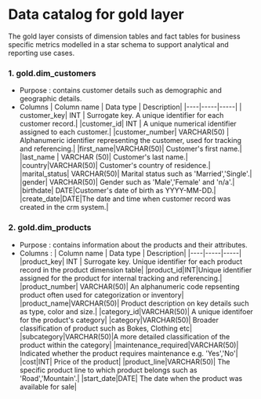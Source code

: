 # Data catalog for gold layer

The gold layer consists of dimension tables and fact tables for business specific metrics modelled in a star schema to support analytical and reporting use cases.

### 1. gold.dim_customers
- Purpose : contains customer details such as demographic and geographic details.
- Columns
  | Column name | Data type | Description|
  |----|-----|-----|
  | customer_key| INT | Surrogate key. A unique identifier for each customer record.|
  |customer_id| INT | A unique numerical identifier assigned to each customer.|
  |customer_number| VARCHAR(50) | Alphanumeric identifier representing the customer, used for tracking and referencing.|
  |first_name|VARCHAR(50)| Customer's first name.|
  |last_name | VARCHAR (50)| Customer's last name.|
  |country|VARCHAR(50)| Customer's country of residence.|
  |marital_status| VARCHAR(50)| Marital status such as 'Married','Single'.|
  |gender| VARCHAR(50)| Gender such as 'Male','Female' and 'n/a'.|
  |birthdate| DATE|Customer's date of birth as YYYY-MM-DD.|
  |create_date|DATE|The date and time when customer record was created in the crm system.|

### 2. gold.dim_products
- Purpose : contains information about the products and their attributes.
- Columns :
  | Column name | Data type | Description|
  |----|-----|-----|
  |product_key| INT | Surrogate key. Unique identifier for each product record in the product dimension table|
  |product_id|INT|Unique identifier assigned for the product for internal tracking and referencing.|
  |product_number| VARCHAR(50)| An alphanumeric code repsenting product often used for categorization or inventory|
  |product_name|VARCHAR(50)| Product description on key details such as type, color and size.|
  |category_id|VARCHAR(50)| A unique identifoer for the product's category|
  |category|VARCHAR(50)| Broader classification of product such as Bokes, Clothing etc|
  |subcategory|VARCHAR(50)|A more detailed classification of the product within the category|
  |maintenance_required|VARCHAR(50)| Indicated whether the product requires maintenance e.g. 'Yes','No'|
  |cost|INT| Price of the product|
  |product_line|VARCHAR(50)| The specific product line to which product belongs such as 'Road','Mountain'.|
  |start_date|DATE| The date when the product was available for sale|
  
  
  
